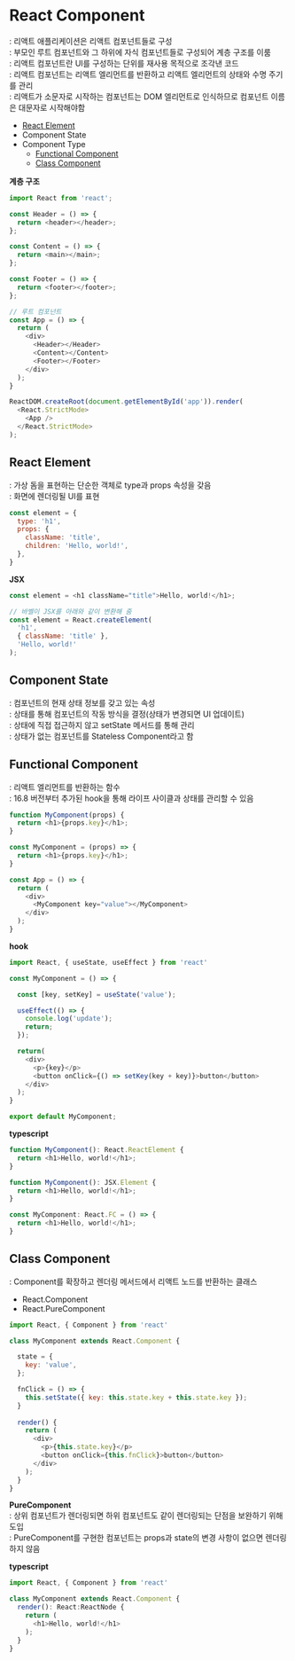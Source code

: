 # React Component
: 리액트 애플리케이션은 리액트 컴포넌트들로 구성  
: 부모인 루트 컴포넌트와 그 하위에 자식 컴포넌트들로 구성되어 계층 구조를 이룸  
: 리액트 컴포넌트란 UI를 구성하는 단위를 재사용 목적으로 조각낸 코드  
: 리액트 컴포넌트는 리액트 엘리먼트를 반환하고 리액트 엘리먼트의 상태와 수명 주기를 관리  
: 리액트가 소문자로 시작하는 컴포넌트는 DOM 엘리먼트로 인식하므로 컴포넌트 이름은 대문자로 시작해야함  

- [React Element](#react-component)
- Component State
- Component Type
  - [Functional Component](#functional-component)
  - [Class Component](#class-component)


**계층 구조**
```js
import React from 'react';

const Header = () => {
  return <header></header>;
};

const Content = () => {
  return <main></main>;
};

const Footer = () => {
  return <footer></footer>;
};

// 루트 컴포넌트
const App = () => {
  return (
    <div>
      <Header></Header>
      <Content></Content>
      <Footer></Footer>
    </div>
  );
}

ReactDOM.createRoot(document.getElementById('app')).render(
  <React.StrictMode>
    <App />
  </React.StrictMode>
);
```



## React Element
: 가상 돔을 표현하는 단순한 객체로 type과 props 속성을 갖음  
: 화면에 렌더링될 UI를 표현  

```js
const element = {
  type: 'h1',
  props: {
    className: 'title',
    children: 'Hello, world!',
  },    
}
```

**JSX**
```js
const element = <h1 className="title">Hello, world!</h1>;

// 바벨이 JSX를 아래와 같이 변환해 줌
const element = React.createElement(
  'h1',
  { className: 'title' },
  'Hello, world!'
);
```



## Component State
: 컴포넌트의 현재 상태 정보를 갖고 있는 속성  
: 상태를 통해 컴포넌트의 작동 방식을 결정(상태가 변경되면 UI 업데이트)  
: 상태에 직접 접근하지 않고 setState 메서드를 통해 관리  
: 상태가 없는 컴포넌트를 Stateless Component라고 함  



## Functional Component
: 리액트 엘리먼트를 반환하는 함수  
: 16.8 버전부터 추가된 hook을 통해 라이프 사이클과 상태를 관리할 수 있음  

```js
function MyComponent(props) {
  return <h1>{props.key}</h1>;
}

const MyComponent = (props) => {
  return <h1>{props.key}</h1>;
}

const App = () => {
  return (
    <div>
      <MyComponent key="value"></MyComponent>
    </div>
  );
}
```


**hook**
```js
import React, { useState, useEffect } from 'react'

const MyComponent = () => {

  const [key, setKey] = useState('value');

  useEffect(() => {
    console.log('update');
    return;
  });

  return(
    <div>
      <p>{key}</p>
      <button onClick={() => setKey(key + key)}>button</button>
    </div>
  );
}

export default MyComponent;
```


**typescript**
```ts
function MyComponent(): React.ReactElement {
  return <h1>Hello, world!</h1>;
}

function MyComponent(): JSX.Element {
  return <h1>Hello, world!</h1>;
}

const MyComponent: React.FC = () => {
  return <h1>Hello, world!</h1>;
}
```



## Class Component 
: Component를 확장하고 렌더링 메서드에서 리액트 노드를 반환하는 클래스  

- React.Component
- React.PureComponent

```js
import React, { Component } from 'react'

class MyComponent extends React.Component {

  state = { 
    key: 'value',
  };

  fnClick = () => {
    this.setState({ key: this.state.key + this.state.key });
  }
  
  render() {
    return (
      <div>
        <p>{this.state.key}</p>
        <button onClick={this.fnClick}>button</button>
      </div>
    );
  }    
}
```


**PureComponent**  
: 상위 컴포넌트가 렌더링되면 하위 컴포넌트도 같이 렌더링되는 단점을 보완하기 위해 도입  
: PureComponent를 구현한 컴포넌트는 props과 state의 변경 사항이 없으면 렌더링하지 않음  


**typescript**  
```ts
import React, { Component } from 'react'

class MyComponent extends React.Component {
  render(): React:ReactNode {
    return (
      <h1>Hello, world!</h1>
    );
  }  
}
```